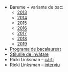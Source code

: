-	Bareme + variante de bac:
    * [2013](/downloads/sub_bar/2013.rar)
    * [2014](/downloads/sub_bar/2014.rar)
    * [2015](/downloads/sub_bar/2015.rar)
    * [2016](/downloads/sub_bar/2016.rar)
    * [2017](/downloads/sub_bar/2017.rar)
    * [2018](/downloads/sub_bar/2018.rar)
    * [2019](/downloads/sub_bar/2019.rar)
-   [Programa de bacalaureat](/downloads/BacPsiho.pdf)
-	[Stilurile de învăţare](/downloads/Stiluri.docx)
-	Ricki Linksman – [cărţi](https://www.goodreads.com/author/show/362814.Ricki_Linksman)
-	Ricki Linksman – [interviu](http://voyagechicago.com/interview/meet-ricki-linksman-national-reading-diagnostics-institute-keys-learning-western-suburbs-napervillelisle-area/)

